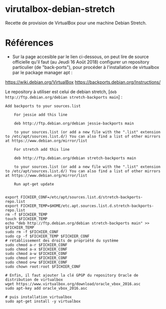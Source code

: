 # virutalbox-debian-stretch
Recette de provision de VirtualBox pour une machine Debian Stretch.


# Références 

* Sur la page accesible par le lien ci-dessous, on peut lire de source officielle qu'il faut (au Jeudi 16 Août 2018) configurer un repository particulier (de "back-ports"), pour procéder à l'installation de virtualbox par le package manager apt  :

https://wiki.debian.org/VirtualBox
https://backports.debian.org/Instructions/

Le repository à utiliser est celui de debian stretch, [`deb http://ftp.debian.org/debian stretch-backports main`] : 

```
Add backports to your sources.list

    For jessie add this line

    deb http://ftp.debian.org/debian jessie-backports main

    to your sources.list (or add a new file with the ".list" extension to /etc/apt/sources.list.d/) You can also find a list of other mirrors at https://www.debian.org/mirror/list

    For stretch add this line

    deb http://ftp.debian.org/debian stretch-backports main

    to your sources.list (or add a new file with the ".list" extension to /etc/apt/sources.list.d/) You can also find a list of other mirrors at https://www.debian.org/mirror/list

    Run apt-get update
```


```

export FICHIER_CONF=/etc/apt/sources.list.d/stretch-backports-repo.list
export FICHIER_TEMP=$HOME/etc.apt.sources.list.d.stretch-backports-repo.list
rm -f $FICHIER_TEMP
touch $FICHIER_TEMP
echo "deb http://ftp.debian.org/debian stretch-backports main" >> $FICHIER_TEMP
sudo rm -f $FICHIER_CONF
sudo cp -f $FICHIER_TEMP $FICHIER_CONF
# rétablissement des droits de propriété du système
sudo chmod a-r $FICHIER_CONF
sudo chmod a-x $FICHIER_CONF
sudo chmod a-w $FICHIER_CONF
sudo chmod o+r $FICHIER_CONF
sudo chmod o+w $FICHIER_CONF
sudo chown root:root $FICHIER_CONF

# Enfin, il faut ajouter la clé GPGP du repository Oracle de distribution de virtualbox
wget https://www.virtualbox.org/download/oracle_vbox_2016.asc
sudo apt-key add oracle_vbox_2016.asc

# puis installation virtualbox
sudo apt-get install -y virtualbox

```
